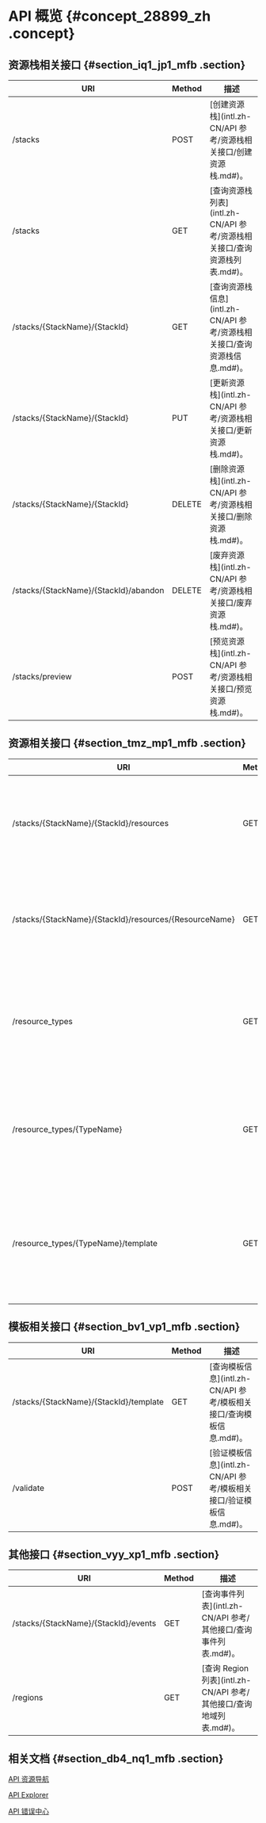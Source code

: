 # API 概览 {#concept_28899_zh .concept}

 

## 资源栈相关接口 {#section_iq1_jp1_mfb .section}

|URI|Method|描述|
|---|------|--|
|/stacks|POST| [创建资源栈](intl.zh-CN/API 参考/资源栈相关接口/创建资源栈.md#)。|
|/stacks|GET| [查询资源栈列表](intl.zh-CN/API 参考/资源栈相关接口/查询资源栈列表.md#)。|
|/stacks/\{StackName\}/\{StackId\}|GET| [查询资源栈信息](intl.zh-CN/API 参考/资源栈相关接口/查询资源栈信息.md#)。|
|/stacks/\{StackName\}/\{StackId\}|PUT| [更新资源栈](intl.zh-CN/API 参考/资源栈相关接口/更新资源栈.md#)。|
|/stacks/\{StackName\}/\{StackId\}|DELETE| [删除资源栈](intl.zh-CN/API 参考/资源栈相关接口/删除资源栈.md#)。|
|/stacks/\{StackName\}/\{StackId\}/abandon|DELETE| [废弃资源栈](intl.zh-CN/API 参考/资源栈相关接口/废弃资源栈.md#)。|
|/stacks/preview|POST| [预览资源栈](intl.zh-CN/API 参考/资源栈相关接口/预览资源栈.md#)。|

## 资源相关接口 {#section_tmz_mp1_mfb .section}

|URI|Method|描述|
|---|------|--|
|/stacks/\{StackName\}/\{StackId\}/resources|GET|[查询资源列表](intl.zh-CN/API 参考/资源相关接口/查询资源列表.md#)。|
|/stacks/\{StackName\}/\{StackId\}/resources/\{ResourceName\}|GET|[查询资源信息](intl.zh-CN/API 参考/资源相关接口/查询资源详情.md#)。|
|/resource\_types|GET|[查询资源类型列表](intl.zh-CN/API 参考/资源相关接口/查询资源类型列表.md#)。|
|/resource\_types/\{TypeName\}|GET|[查询资源类型信息](intl.zh-CN/API 参考/资源相关接口/查询资源类型信息.md#)。|
|/resource\_types/\{TypeName\}/template|GET|[查询资源类型模板信息](intl.zh-CN/API 参考/资源相关接口/查询资源类型模板信息.md#)。|

## 模板相关接口 {#section_bv1_vp1_mfb .section}

|URI|Method|描述|
|---|------|--|
|/stacks/\{StackName\}/\{StackId\}/template|GET| [查询模板信息](intl.zh-CN/API 参考/模板相关接口/查询模板信息.md#)。|
|/validate|POST| [验证模板信息](intl.zh-CN/API 参考/模板相关接口/验证模板信息.md#)。|

## 其他接口 {#section_vyy_xp1_mfb .section}

|URI|Method|描述|
|---|------|--|
|/stacks/\{StackName\}/\{StackId\}/events|GET| [查询事件列表](intl.zh-CN/API 参考/其他接口/查询事件列表.md#)。|
|/regions|GET|[查询 Region 列表](intl.zh-CN/API 参考/其他接口/查询地域列表.md#)。|

## 相关文档 {#section_db4_nq1_mfb .section}

 [API 资源导航](https://developer.aliyun.com/) 

 [API Explorer](https://api.aliyun.com/) 

 [API 错误中心](https://error-center.aliyun.com/) 

